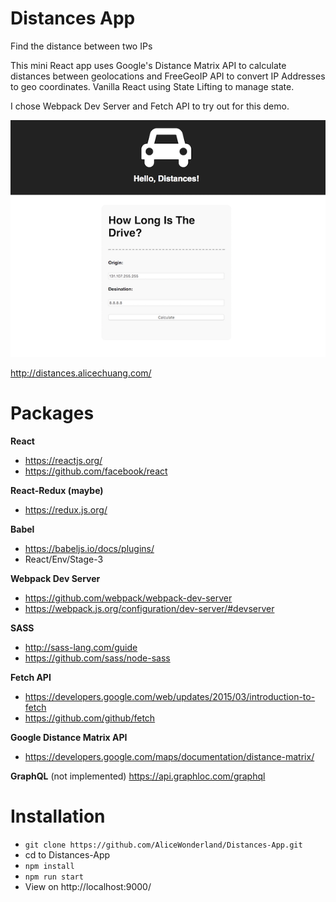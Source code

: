 # Distances App
Find the distance between two IPs

This mini React app uses Google's Distance Matrix API to calculate distances between geolocations and FreeGeoIP API to convert IP Addresses to geo coordinates. Vanilla React using State Lifting to manage state.

I chose Webpack Dev Server and Fetch API to try out for this demo.

![](https://github.com/AliceWonderland/Distances-App/blob/master/dist/distances.png)

http://distances.alicechuang.com/

# Packages
**React**
* https://reactjs.org/
* https://github.com/facebook/react

**React-Redux (maybe)**
* https://redux.js.org/

**Babel**
* https://babeljs.io/docs/plugins/
* React/Env/Stage-3

**Webpack Dev Server**
* https://github.com/webpack/webpack-dev-server
* https://webpack.js.org/configuration/dev-server/#devserver

**SASS**
* http://sass-lang.com/guide
* https://github.com/sass/node-sass

**Fetch API**
* https://developers.google.com/web/updates/2015/03/introduction-to-fetch
* https://github.com/github/fetch

**Google Distance Matrix API**
* https://developers.google.com/maps/documentation/distance-matrix/

**GraphQL** (not implemented)
https://api.graphloc.com/graphql

# Installation
* `git clone https://github.com/AliceWonderland/Distances-App.git`
* cd to Distances-App
* `npm install`
* `npm run start`
* View on http://localhost:9000/